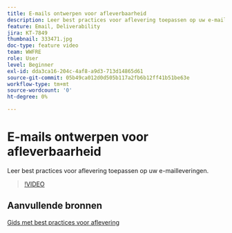 ```yaml
---
title: E-mails ontwerpen voor afleverbaarheid
description: Leer best practices voor aflevering toepassen op uw e-mailleveringen.
feature: Email, Deliverability
jira: KT-7849
thumbnail: 333471.jpg
doc-type: feature video
team: WWFRE
role: User
level: Beginner
exl-id: dda3ca16-204c-4af8-a9d3-713d14865d61
source-git-commit: 05b49ca012d0d505b117a2fb6b12ff41b51be63e
workflow-type: tm+mt
source-wordcount: '0'
ht-degree: 0%

---
```


# E-mails ontwerpen voor afleverbaarheid

Leer best practices voor aflevering toepassen op uw e-mailleveringen.

>[!VIDEO](https://video.tv.adobe.com/v/333471?quality=12&learn=on)

## Aanvullende bronnen

[Gids met best practices voor aflevering](https://experienceleague.adobe.com/docs/deliverability-learn/deliverability-best-practice-guide/introduction.html?lang=nl)
